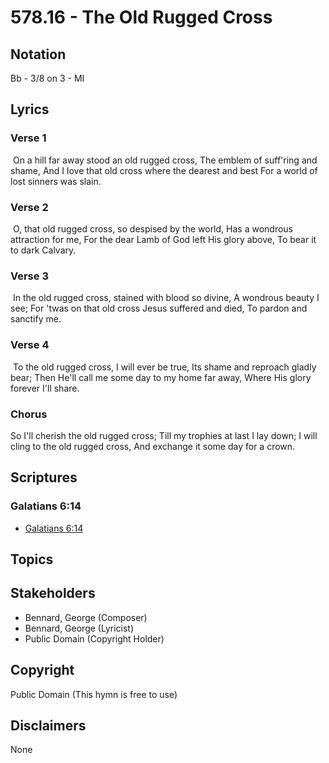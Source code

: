 # 578.16 - The Old Rugged Cross

## Notation

Bb - 3/8 on 3 - MI

## Lyrics

### Verse 1

 On a hill far away stood an old rugged cross, The emblem of suff'ring and shame, And I love that old cross where the dearest and best For a world of lost sinners was slain. 

### Verse 2

 O, that old rugged cross, so despised by the world, Has a wondrous attraction for me, For the dear Lamb of God left His glory above, To bear it to dark Calvary. 

### Verse 3

 In the old rugged cross, stained with blood so divine, A wondrous beauty I see; For 'twas on that old cross Jesus suffered and died, To pardon and sanctify me.  

### Verse 4

 To the old rugged cross, I will ever be true, Its shame and reproach gladly bear; Then He'll call me some day to my home far away, Where His glory forever I'll share. 

### Chorus

So I'll cherish the old rugged cross; Till my trophies at last I lay down; I will cling to the old rugged cross, And exchange it some day for a crown.


## Scriptures

### Galatians 6:14

- [Galatians 6:14](https://www.biblegateway.com/passage/?search=Galatians%206%3A14)


## Topics


## Stakeholders

- Bennard, George (Composer)
- Bennard, George (Lyricist)
- Public Domain (Copyright Holder)

## Copyright

Public Domain
(This hymn is free to use)

## Disclaimers

None

